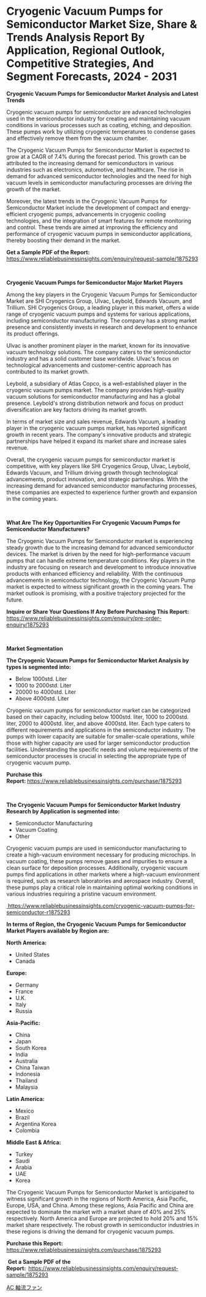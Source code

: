 <p><h1>Cryogenic Vacuum Pumps for Semiconductor Market Size, Share & Trends Analysis Report By Application, Regional Outlook, Competitive Strategies, And Segment Forecasts, 2024 - 2031</h1></p><p><strong>Cryogenic Vacuum Pumps for Semiconductor Market Analysis and Latest Trends</strong></p>
<p><p>Cryogenic vacuum pumps for semiconductor are advanced technologies used in the semiconductor industry for creating and maintaining vacuum conditions in various processes such as coating, etching, and deposition. These pumps work by utilizing cryogenic temperatures to condense gases and effectively remove them from the vacuum chamber.</p><p>The Cryogenic Vacuum Pumps for Semiconductor Market is expected to grow at a CAGR of 7.4% during the forecast period. This growth can be attributed to the increasing demand for semiconductors in various industries such as electronics, automotive, and healthcare. The rise in demand for advanced semiconductor technologies and the need for high vacuum levels in semiconductor manufacturing processes are driving the growth of the market.</p><p>Moreover, the latest trends in the Cryogenic Vacuum Pumps for Semiconductor Market include the development of compact and energy-efficient cryogenic pumps, advancements in cryogenic cooling technologies, and the integration of smart features for remote monitoring and control. These trends are aimed at improving the efficiency and performance of cryogenic vacuum pumps in semiconductor applications, thereby boosting their demand in the market.</p></p>
<p><strong>Get a Sample PDF of the Report:&nbsp;</strong> <a href="https://www.reliablebusinessinsights.com/enquiry/request-sample/1875293">https://www.reliablebusinessinsights.com/enquiry/request-sample/1875293</a></p>
<p>&nbsp;</p>
<p><strong>Cryogenic Vacuum Pumps for Semiconductor Major Market Players</strong></p>
<p><p>Among the key players in the Cryogenic Vacuum Pumps for Semiconductor Market are SHI Cryogenics Group, Ulvac, Leybold, Edwards Vacuum, and Trillium. SHI Cryogenics Group, a leading player in this market, offers a wide range of cryogenic vacuum pumps and systems for various applications, including semiconductor manufacturing. The company has a strong market presence and consistently invests in research and development to enhance its product offerings.</p><p>Ulvac is another prominent player in the market, known for its innovative vacuum technology solutions. The company caters to the semiconductor industry and has a solid customer base worldwide. Ulvac's focus on technological advancements and customer-centric approach has contributed to its market growth.</p><p>Leybold, a subsidiary of Atlas Copco, is a well-established player in the cryogenic vacuum pumps market. The company provides high-quality vacuum solutions for semiconductor manufacturing and has a global presence. Leybold's strong distribution network and focus on product diversification are key factors driving its market growth.</p><p>In terms of market size and sales revenue, Edwards Vacuum, a leading player in the cryogenic vacuum pumps market, has reported significant growth in recent years. The company's innovative products and strategic partnerships have helped it expand its market share and increase sales revenue.</p><p>Overall, the cryogenic vacuum pumps for semiconductor market is competitive, with key players like SHI Cryogenics Group, Ulvac, Leybold, Edwards Vacuum, and Trillium driving growth through technological advancements, product innovation, and strategic partnerships. With the increasing demand for advanced semiconductor manufacturing processes, these companies are expected to experience further growth and expansion in the coming years.</p></p>
<p>&nbsp;</p>
<p><strong>What Are The Key Opportunities For Cryogenic Vacuum Pumps for Semiconductor Manufacturers?</strong></p>
<p><p>The Cryogenic Vacuum Pumps for Semiconductor market is experiencing steady growth due to the increasing demand for advanced semiconductor devices. The market is driven by the need for high-performance vacuum pumps that can handle extreme temperature conditions. Key players in the industry are focusing on research and development to introduce innovative products with enhanced efficiency and reliability. With the continuous advancements in semiconductor technology, the Cryogenic Vacuum Pump market is expected to witness significant growth in the coming years. The market outlook is promising, with a positive trajectory projected for the future.</p></p>
<p><strong>Inquire or Share Your Questions If Any Before Purchasing This Report:</strong> <a href="https://www.reliablebusinessinsights.com/enquiry/pre-order-enquiry/1875293">https://www.reliablebusinessinsights.com/enquiry/pre-order-enquiry/1875293</a></p>
<p>&nbsp;</p>
<p><strong>Market Segmentation</strong></p>
<p><strong>The Cryogenic Vacuum Pumps for Semiconductor Market Analysis by types is segmented into:</strong></p>
<p><ul><li>Below 1000std. Liter</li><li>1000 to 2000std. Liter</li><li>20000 to 4000std. Liter</li><li>Above 4000std. Liter</li></ul></p>
<p><p>Cryogenic vacuum pumps for semiconductor market can be categorized based on their capacity, including below 1000std. liter, 1000 to 2000std. liter, 2000 to 4000std. liter, and above 4000std. liter. Each type caters to different requirements and applications in the semiconductor industry. The pumps with lower capacity are suitable for smaller-scale operations, while those with higher capacity are used for larger semiconductor production facilities. Understanding the specific needs and volume requirements of the semiconductor processes is crucial in selecting the appropriate type of cryogenic vacuum pump.</p></p>
<p><strong>Purchase this Report:&nbsp;</strong><a href="https://www.reliablebusinessinsights.com/purchase/1875293">https://www.reliablebusinessinsights.com/purchase/1875293</a></p>
<p>&nbsp;</p>
<p><strong>The Cryogenic Vacuum Pumps for Semiconductor Market Industry Research by Application is segmented into:</strong></p>
<p><ul><li>Semiconductor Manufacturing</li><li>Vacuum Coating</li><li>Other</li></ul></p>
<p><p>Cryogenic vacuum pumps are used in semiconductor manufacturing to create a high-vacuum environment necessary for producing microchips. In vacuum coating, these pumps remove gases and impurities to ensure a clean surface for deposition processes. Additionally, cryogenic vacuum pumps find applications in other markets where a high-vacuum environment is required, such as research laboratories and aerospace industry. Overall, these pumps play a critical role in maintaining optimal working conditions in various industries requiring a pristine vacuum environment.</p></p>
<p><a href="https://www.reliablebusinessinsights.com/cryogenic-vacuum-pumps-for-semiconductor-r1875293">&nbsp;https://www.reliablebusinessinsights.com/cryogenic-vacuum-pumps-for-semiconductor-r1875293</a></p>
<p><strong>In terms of Region, the Cryogenic Vacuum Pumps for Semiconductor Market Players available by Region are:</strong></p>
<p>
    <p> <strong> North America: </strong>
        <ul>
            <li>United States</li>
            <li>Canada</li>
        </ul>
        </p> 
    <p> <strong> Europe: </strong>
        <ul>
            <li>Germany</li>
            <li>France</li>
            <li>U.K.</li>
            <li>Italy</li>
            <li>Russia</li>
        </ul>
        </p> 
    <p> <strong> Asia-Pacific: </strong>
        <ul>
            <li>China</li>
            <li>Japan</li>
            <li>South Korea</li>
            <li>India</li>
            <li>Australia</li>
            <li>China Taiwan</li>
            <li>Indonesia</li>
            <li>Thailand</li>
            <li>Malaysia</li>
        </ul>
        </p> 
    <p> <strong> Latin America: </strong>
        <ul>
            <li>Mexico</li>
            <li>Brazil</li>
            <li>Argentina Korea</li>
            <li>Colombia</li>
        </ul>
        </p> 
    <p> <strong> Middle East & Africa: </strong>
        <ul>
            <li>Turkey</li>
            <li>Saudi</li>
            <li>Arabia</li>
            <li>UAE</li>
            <li>Korea</li>
        </ul>
    </p>
    </p>
<p><p>The Cryogenic Vacuum Pumps for Semiconductor Market is anticipated to witness significant growth in the regions of North America, Asia Pacific, Europe, USA, and China. Among these regions, Asia Pacific and China are expected to dominate the market with a market share of 40% and 25% respectively. North America and Europe are projected to hold 20% and 15% market share respectively. The robust growth in semiconductor industries in these regions is driving the demand for cryogenic vacuum pumps.</p></p>
<p><strong>Purchase this Report: </strong><a href="https://www.reliablebusinessinsights.com/purchase/1875293">https://www.reliablebusinessinsights.com/purchase/1875293</a></p>
<p>&nbsp;<strong>Get a Sample PDF of the Report:&nbsp;&nbsp;</strong><a href="https://www.reliablebusinessinsights.com/enquiry/request-sample/1875293">https://www.reliablebusinessinsights.com/enquiry/request-sample/1875293</a></p>
<p><strong></strong></p>
<p><p><a href="https://github.com/KaliMetz2023/Market-Research-Report-List-1/blob/main/4194062164479.md">AC 軸流ファン</a></p></p>
